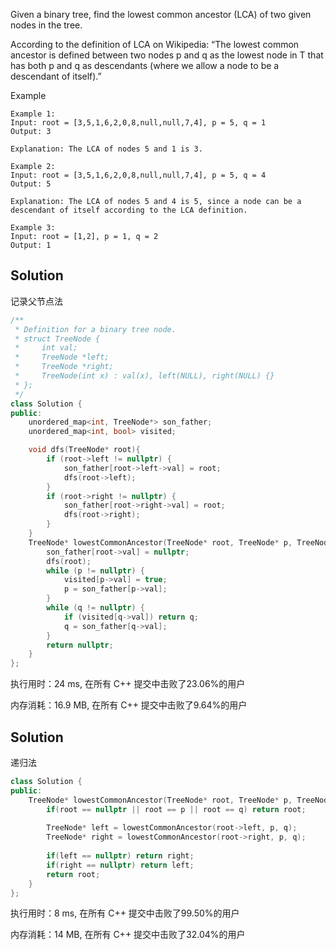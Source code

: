 Given a binary tree, find the lowest common ancestor (LCA) of two given nodes in the tree.

According to the definition of LCA on Wikipedia: “The lowest common ancestor is defined between two nodes p and q as the lowest node in T that has both p and q as descendants (where we allow a node to be a descendant of itself).”

Example

```
Example 1:
Input: root = [3,5,1,6,2,0,8,null,null,7,4], p = 5, q = 1
Output: 3

Explanation: The LCA of nodes 5 and 1 is 3.

Example 2:
Input: root = [3,5,1,6,2,0,8,null,null,7,4], p = 5, q = 4
Output: 5

Explanation: The LCA of nodes 5 and 4 is 5, since a node can be a descendant of itself according to the LCA definition.

Example 3:
Input: root = [1,2], p = 1, q = 2
Output: 1
```

## Solution

记录父节点法

```c++
/**
 * Definition for a binary tree node.
 * struct TreeNode {
 *     int val;
 *     TreeNode *left;
 *     TreeNode *right;
 *     TreeNode(int x) : val(x), left(NULL), right(NULL) {}
 * };
 */
class Solution {
public:
    unordered_map<int, TreeNode*> son_father;
    unordered_map<int, bool> visited;

    void dfs(TreeNode* root){
        if (root->left != nullptr) {
            son_father[root->left->val] = root;
            dfs(root->left);
        }
        if (root->right != nullptr) {
            son_father[root->right->val] = root;
            dfs(root->right);
        }
    }
    TreeNode* lowestCommonAncestor(TreeNode* root, TreeNode* p, TreeNode* q) {
        son_father[root->val] = nullptr;
        dfs(root);
        while (p != nullptr) {
            visited[p->val] = true;
            p = son_father[p->val];
        }
        while (q != nullptr) {
            if (visited[q->val]) return q;
            q = son_father[q->val];
        }
        return nullptr;
    }
};
```

执行用时：24 ms, 在所有 C++ 提交中击败了23.06%的用户

内存消耗：16.9 MB, 在所有 C++ 提交中击败了9.64%的用户

## Solution

递归法

```c++
class Solution {
public:
    TreeNode* lowestCommonAncestor(TreeNode* root, TreeNode* p, TreeNode* q) {
        if(root == nullptr || root == p || root == q) return root;
        
        TreeNode* left = lowestCommonAncestor(root->left, p, q);
        TreeNode* right = lowestCommonAncestor(root->right, p, q);
        
        if(left == nullptr) return right;
        if(right == nullptr) return left;
        return root;
    }
};
```

执行用时：8 ms, 在所有 C++ 提交中击败了99.50%的用户

内存消耗：14 MB, 在所有 C++ 提交中击败了32.04%的用户
